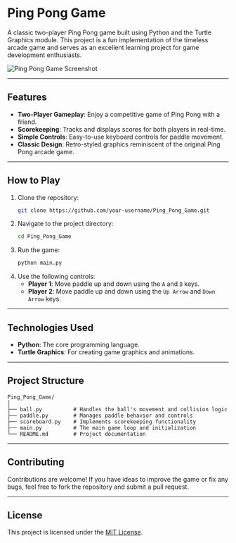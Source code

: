 # Ping Pong Game

A classic two-player Ping Pong game built using Python and the Turtle Graphics module. This project is a fun implementation of the timeless arcade game and serves as an excellent learning project for game development enthusiasts.

![Ping Pong Game Screenshot](./path-to-screenshot.png)

---

## Features

- **Two-Player Gameplay**: Enjoy a competitive game of Ping Pong with a friend.
- **Scorekeeping**: Tracks and displays scores for both players in real-time.
- **Simple Controls**: Easy-to-use keyboard controls for paddle movement.
- **Classic Design**: Retro-styled graphics reminiscent of the original Ping Pong arcade game.

---

## How to Play

1. Clone the repository:
   ```bash
   git clone https://github.com/your-username/Ping_Pong_Game.git
   ```
2. Navigate to the project directory:
   ```bash
   cd Ping_Pong_Game
   ```
3. Run the game:
   ```bash
   python main.py
   ```
4. Use the following controls:
   - **Player 1**: Move paddle up and down using the `A` and `D` keys.
   - **Player 2**: Move paddle up and down using the `Up Arrow` and `Down Arrow` keys.

---

## Technologies Used

- **Python**: The core programming language.
- **Turtle Graphics**: For creating game graphics and animations.

---

## Project Structure

```
Ping_Pong_Game/
│
├── ball.py          # Handles the ball's movement and collision logic
├── paddle.py        # Manages paddle behavior and controls
├── scoreboard.py    # Implements scorekeeping functionality
├── main.py          # The main game loop and initialization
└── README.md        # Project documentation
```

---

## Contributing

Contributions are welcome! If you have ideas to improve the game or fix any bugs, feel free to fork the repository and submit a pull request.

---

## License

This project is licensed under the [MIT License](./LICENSE).
